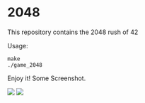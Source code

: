 # 2048

This repository contains the 2048 rush of 42

Usage:  
	
	make
	./game_2048  

Enjoy it! 
Some Screenshot.

<img src="https://raw.githubusercontent.com/dvolberg/2048/master/2048.png">
<img src="https://raw.githubusercontent.com/dvolberg/2048/master/game.png">
